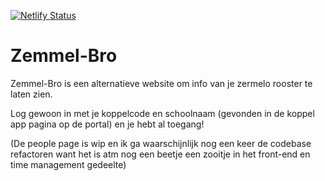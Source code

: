 [![Netlify Status](https://api.netlify.com/api/v1/badges/96d6d5a5-2f52-4ed1-ae94-0f42d35e48ec/deploy-status)](https://zemmel.viriv.xyz)
# Zemmel-Bro
Zemmel-Bro is een alternatieve website om info van je zermelo rooster te laten zien.

Log gewoon in met je koppelcode en schoolnaam (gevonden in de koppel app pagina op de portal) en je hebt al toegang!

(De people page is wip en ik ga waarschijnlijk nog een keer de codebase refactoren want het is atm nog een beetje een zooitje in het front-end en time management gedeelte)
